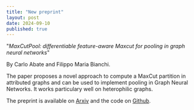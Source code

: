 ```yaml
---
title: "New preprint"
layout: post
date: 2024-09-10
published: true
---
```


"*MaxCutPool: differentiable feature-aware Maxcut for pooling in graph neural networks*"

By Carlo Abate and Filippo Maria Bianchi.

<!--more-->

The paper proposes a novel approach to compute a MaxCut partition in attributed graphs and can be used to implement pooling in Graph Neural Networks. It works particulary well on heterophilic graphs.

The preprint is available on [Arxiv](https://arxiv.org/abs/2409.05100) and the code on [Github](https://github.com/NGMLGroup/MaxCutPool).